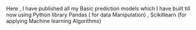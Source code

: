  Here , I have published all my Basic prediction models which I have built  till now using Python library Pandas ( for data Manipulation) , Scikitlearn (for applying Machine learning Algorithms)
